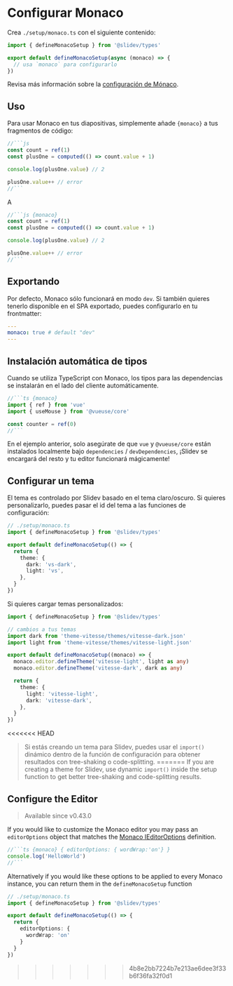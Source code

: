 # Configurar Monaco

<Environment type="client" />

Crea `./setup/monaco.ts` con el siguiente contenido:

```ts
import { defineMonacoSetup } from '@slidev/types'

export default defineMonacoSetup(async (monaco) => {
  // usa `monaco` para configurarlo
})
```

Revisa más información sobre la [configuración de Mónaco](https://github.com/Microsoft/monaco-editor).

## Uso

Para usar Monaco en tus diapositivas, simplemente añade `{monaco}` a tus fragmentos de código:

~~~js
//```js
const count = ref(1)
const plusOne = computed(() => count.value + 1)

console.log(plusOne.value) // 2

plusOne.value++ // error
//```
~~~

A

~~~js
//```js {monaco}
const count = ref(1)
const plusOne = computed(() => count.value + 1)

console.log(plusOne.value) // 2

plusOne.value++ // error
//```
~~~

## Exportando

Por defecto, Monaco sólo funcionará en modo `dev`. Si también quieres tenerlo disponible en el SPA exportado, puedes configurarlo en tu frontmatter:

```yaml
---
monaco: true # default "dev"
---
```

## Instalación automática de tipos

Cuando se utiliza TypeScript con Monaco, los tipos para las dependencias se instalarán en el lado del cliente automáticamente.

~~~ts
//```ts {monaco}
import { ref } from 'vue'
import { useMouse } from '@vueuse/core'

const counter = ref(0)
//```
~~~

En el ejemplo anterior, solo asegúrate de que `vue` y `@vueuse/core` están instalados localmente bajo `dependencies` / `devDependencies`, ¡Slidev se encargará del resto y tu editor funcionará mágicamente!

## Configurar un tema
El tema es controlado por Slidev basado en el tema claro/oscuro. Si quieres personalizarlo, puedes pasar el id del tema a las funciones de configuración:

```ts
// ./setup/monaco.ts
import { defineMonacoSetup } from '@slidev/types'

export default defineMonacoSetup(() => {
  return {
    theme: {
      dark: 'vs-dark',
      light: 'vs',
    },
  }
})
```

Si quieres cargar temas personalizados:

```ts
import { defineMonacoSetup } from '@slidev/types'

// cambios a tus temas
import dark from 'theme-vitesse/themes/vitesse-dark.json'
import light from 'theme-vitesse/themes/vitesse-light.json'

export default defineMonacoSetup((monaco) => {
  monaco.editor.defineTheme('vitesse-light', light as any)
  monaco.editor.defineTheme('vitesse-dark', dark as any)

  return {
    theme: {
      light: 'vitesse-light',
      dark: 'vitesse-dark',
    },
  }
})
```

<<<<<<< HEAD
> Si estás creando un tema para Slidev, puedes usar el `import()` dinámico dentro de la función de configuración para obtener resultados con tree-shaking o code-splitting.
=======
> If you are creating a theme for Slidev, use dynamic `import()` inside the setup function to get better tree-shaking and code-splitting results.

## Configure the Editor

> Available since v0.43.0

If you would like to customize the Monaco editor you may pass an `editorOptions` object that matches the [Monaco IEditorOptions](https://microsoft.github.io/monaco-editor/docs.html#interfaces/editor.IEditorOptions.html) definition.

~~~ts
//```ts {monaco} { editorOptions: { wordWrap:'on'} }
console.log('HelloWorld')
//```
~~~

Alternatively if you would like these options to be applied to every Monaco instance, you can return them in the `defineMonacoSetup` function

```ts
// ./setup/monaco.ts
import { defineMonacoSetup } from '@slidev/types'

export default defineMonacoSetup(() => {
  return {
    editorOptions: {
      wordWrap: 'on'
    }
  }
})
```
>>>>>>> 4b8e2bb7224b7e213ae6dee3f33b6f36fa32f0d1
